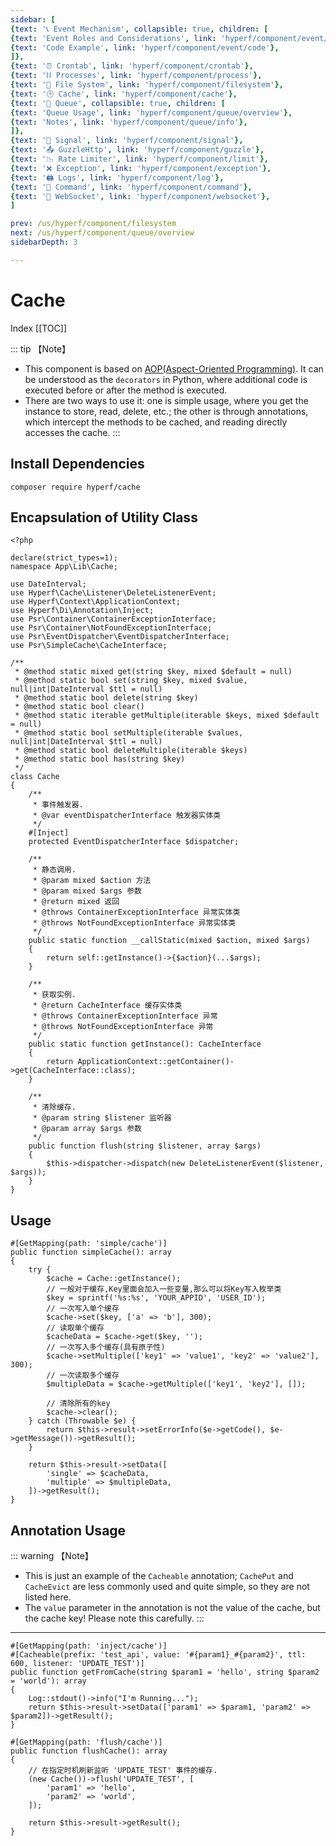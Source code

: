 ```yaml
---
sidebar: [
{text: '📞 Event Mechanism', collapsible: true, children: [
{text: 'Event Roles and Considerations', link: 'hyperf/component/event/event'},
{text: 'Code Example', link: 'hyperf/component/event/code'},
]},
{text: '⏰ Crontab', link: 'hyperf/component/crontab'},
{text: '⛓ Processes', link: 'hyperf/component/process'},
{text: '📝 File System', link: 'hyperf/component/filesystem'},
{text: '🕓 Cache', link: 'hyperf/component/cache'},
{text: '📩 Queue', collapsible: true, children: [
{text: 'Queue Usage', link: 'hyperf/component/queue/overview'},
{text: 'Notes', link: 'hyperf/component/queue/info'},
]},
{text: '🚦 Signal', link: 'hyperf/component/signal'},
{text: '📤 GuzzleHttp', link: 'hyperf/component/guzzle'},
{text: '📉 Rate Limiter', link: 'hyperf/component/limit'},
{text: '❌ Exception', link: 'hyperf/component/exception'},
{text: '🖨 Logs', link: 'hyperf/component/log'},
{text: '📡 Command', link: 'hyperf/component/command'},
{text: '🔁 WebSocket', link: 'hyperf/component/websocket'},
]

prev: /us/hyperf/component/filesystem
next: /us/hyperf/component/queue/overview
sidebarDepth: 3

---
```


# Cache

Index
[[TOC]]

::: tip 【Note】
- This component is based on [AOP(Aspect-Oriented Programming)](https://hyperf.wiki/3.0/#/zh-cn/aop).
  It can be understood as the `decorators` in Python, where additional code is executed before or after the method is executed.
- There are two ways to use it: one is simple usage, where you get the instance to store, read, delete, etc.; the other is through annotations, which intercept the methods to be cached, and reading directly accesses the cache.
:::

## Install Dependencies

```shell:no-line-numbers
composer require hyperf/cache
```

## Encapsulation of Utility Class

```php:no-line-numbers
<?php

declare(strict_types=1);
namespace App\Lib\Cache;

use DateInterval;
use Hyperf\Cache\Listener\DeleteListenerEvent;
use Hyperf\Context\ApplicationContext;
use Hyperf\Di\Annotation\Inject;
use Psr\Container\ContainerExceptionInterface;
use Psr\Container\NotFoundExceptionInterface;
use Psr\EventDispatcher\EventDispatcherInterface;
use Psr\SimpleCache\CacheInterface;

/**
 * @method static mixed get(string $key, mixed $default = null)
 * @method static bool set(string $key, mixed $value, null|int|DateInterval $ttl = null)
 * @method static bool delete(string $key)
 * @method static bool clear()
 * @method static iterable getMultiple(iterable $keys, mixed $default = null)
 * @method static bool setMultiple(iterable $values, null|int|DateInterval $ttl = null)
 * @method static bool deleteMultiple(iterable $keys)
 * @method static bool has(string $key)
 */
class Cache
{
    /**
     * 事件触发器.
     * @var eventDispatcherInterface 触发器实体类
     */
    #[Inject]
    protected EventDispatcherInterface $dispatcher;

    /**
     * 静态调用.
     * @param mixed $action 方法
     * @param mixed $args 参数
     * @return mixed 返回
     * @throws ContainerExceptionInterface 异常实体类
     * @throws NotFoundExceptionInterface 异常实体类
     */
    public static function __callStatic(mixed $action, mixed $args)
    {
        return self::getInstance()->{$action}(...$args);
    }

    /**
     * 获取实例.
     * @return CacheInterface 缓存实体类
     * @throws ContainerExceptionInterface 异常
     * @throws NotFoundExceptionInterface 异常
     */
    public static function getInstance(): CacheInterface
    {
        return ApplicationContext::getContainer()->get(CacheInterface::class);
    }

    /**
     * 清除缓存.
     * @param string $listener 监听器
     * @param array $args 参数
     */
    public function flush(string $listener, array $args)
    {
        $this->dispatcher->dispatch(new DeleteListenerEvent($listener, $args));
    }
}

```

## Usage

```php:no-line-numbers
#[GetMapping(path: 'simple/cache')]
public function simpleCache(): array
{
    try {
        $cache = Cache::getInstance();
        // 一般对于缓存,Key里面会加入一些变量,那么可以将Key写入枚举类
        $key = sprintf('%s:%s', 'YOUR_APPID', 'USER_ID');
        // 一次写入单个缓存
        $cache->set($key, ['a' => 'b'], 300);
        // 读取单个缓存
        $cacheData = $cache->get($key, '');
        // 一次写入多个缓存(具有原子性)
        $cache->setMultiple(['key1' => 'value1', 'key2' => 'value2'], 300);
        // 一次读取多个缓存
        $multipleData = $cache->getMultiple(['key1', 'key2'], []);

        // 清除所有的key
        $cache->clear();
    } catch (Throwable $e) {
        return $this->result->setErrorInfo($e->getCode(), $e->getMessage())->getResult();
    }

    return $this->result->setData([
        'single' => $cacheData,
        'multiple' => $multipleData,
    ])->getResult();
}
```

## Annotation Usage

::: warning 【Note】
- This is just an example of the `Cacheable` annotation; `CachePut` and `CacheEvict` are less commonly used and quite simple, so they are not listed here.
- The `value` parameter in the annotation is not the value of the cache, but the cache key! Please note this carefully.
  :::

---

```php:no-line-numbers
#[GetMapping(path: 'inject/cache')]
#[Cacheable(prefix: 'test_api', value: '#{param1}_#{param2}', ttl: 600, listener: 'UPDATE_TEST')]
public function getFromCache(string $param1 = 'hello', string $param2 = 'world'): array
{
    Log::stdout()->info("I'm Running...");
    return $this->result->setData(['param1' => $param1, 'param2' => $param2])->getResult();
}

#[GetMapping(path: 'flush/cache')]
public function flushCache(): array
{
    // 在指定时机刷新监听 'UPDATE_TEST' 事件的缓存.
    (new Cache())->flush('UPDATE_TEST', [
        'param1' => 'hello',
        'param2' => 'world',
    ]);

    return $this->result->getResult();
}
```